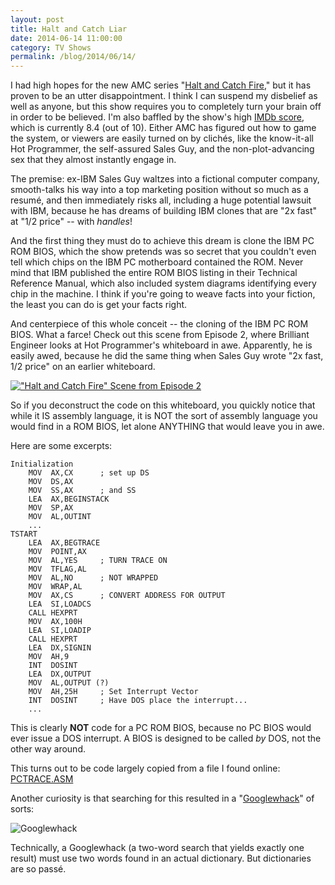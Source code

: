 ```yaml
---
layout: post
title: Halt and Catch Liar
date: 2014-06-14 11:00:00
category: TV Shows
permalink: /blog/2014/06/14/
---
```


I had high hopes for the new AMC series "[Halt and Catch Fire](http://www.amctv.com/shows/halt-and-catch-fire),"
but it has proven to be an utter disappointment.  I think I can suspend my disbelief as well as anyone, but this
show requires you to completely turn your brain off in order to be believed.  I'm also baffled by the show's
high [IMDb score](http://www.imdb.com/title/tt2543312/), which is currently 8.4 (out of 10).  Either AMC has figured
out how to game the system, or viewers are easily turned on by clichés, like the know-it-all Hot Programmer,
the self-assured Sales Guy, and the non-plot-advancing sex that they almost instantly engage in.

The premise: ex-IBM Sales Guy waltzes into a fictional computer company, smooth-talks his way into a top
marketing position without so much as a resumé, and then immediately risks all, including a huge potential lawsuit
with IBM, because he has dreams of building IBM clones that are "2x fast" at "1/2 price" -- with *handles*!

And the first thing they must do to achieve this dream is clone the IBM PC ROM BIOS, which the show pretends
was so secret that you couldn't even tell which chips on the IBM PC motherboard contained the ROM.  Never mind
that IBM published the entire ROM BIOS listing in their Technical Reference Manual, which also included system
diagrams identifying every chip in the machine.  I think if you're going to weave facts into your fiction,
the least you can do is get your facts right.

And centerpiece of this whole conceit -- the cloning of the IBM PC ROM BIOS.  What a farce!  Check out this
scene from Episode 2, where Brilliant Engineer looks at Hot Programmer's whiteboard in awe.  Apparently, he
is easily awed, because he did the same thing when Sales Guy wrote "2x fast, 1/2 price" on an earlier whiteboard.

[<img src="/blog/images/halt-and-catch-liar-small.jpg" alt='"Halt and Catch Fire" Scene from Episode 2'>](/blog/images/halt-and-catch-liar.jpg)

So if you deconstruct the code on this whiteboard, you quickly notice that while it IS assembly language, it is
NOT the sort of assembly language you would find in a ROM BIOS, let alone ANYTHING that would leave you in awe.

Here are some excerpts:

	Initialization
		MOV  AX,CX      ; set up DS
		MOV  DS,AX
		MOV  SS,AX      ; and SS
		LEA  AX,BEGINSTACK
		MOV  SP,AX
		MOV  AL,OUTINT
		...
	TSTART
		LEA  AX,BEGTRACE
		MOV  POINT,AX
		MOV  AL,YES     ; TURN TRACE ON
		MOV  TFLAG,AL
		MOV  AL,NO      ; NOT WRAPPED
		MOV  WRAP,AL
		MOV  AX,CS      ; CONVERT ADDRESS FOR OUTPUT
		LEA  SI,LOADCS
		CALL HEXPRT
		MOV  AX,100H
		LEA  SI,LOADIP
		CALL HEXPRT
		LEA  DX,SIGNIN
		MOV  AH,9
		INT  DOSINT
		LEA  DX,OUTPUT
		MOV  AL,OUTPUT (?)
		MOV  AH,25H     ; Set Interrupt Vector
		INT  DOSINT     ; Have DOS place the interrupt...
		...

This is clearly **NOT** code for a PC ROM BIOS, because no PC BIOS would ever issue a DOS interrupt.
A BIOS is designed to be called *by* DOS, not the other way around.

This turns out to be code largely copied from a file I found online: [PCTRACE.ASM](http://ftpmirror.your.org/pub/misc/dos/RbbsInABoxVol1No2_640/files/007P/PCTRACE.ZIP-contents/PCTRACE.ASM)

Another curiosity is that searching for this resulted in a "[Googlewhack](http://en.wikipedia.org/wiki/Googlewhack)"
of sorts:

![Googlewhack](/blog/images/googlewhack.jpg)

Technically, a Googlewhack (a two-word search that yields exactly one result) must use two words found in an actual
dictionary.  But dictionaries are so passé.
